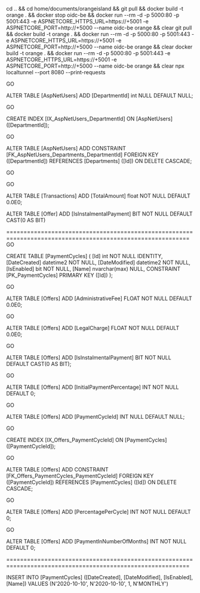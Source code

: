 ﻿cd .. && cd home/documents/orangeisland && git pull && docker build -t orange . && docker stop oidc-be && docker run --rm -d -p 5000:80 -p 5001:443 -e ASPNETCORE_HTTPS_URL=https://+5001 -e ASPNETCORE_PORT=http://+5000 --name oidc-be orange && clear
git pull && docker build -t orange . && docker run --rm -d -p 5000:80 -p 5001:443 -e ASPNETCORE_HTTPS_URL=https://+5001 -e ASPNETCORE_PORT=http://+5000 --name oidc-be orange && clear
docker build -t orange . && docker run --rm -d -p 5000:80 -p 5001:443 -e ASPNETCORE_HTTPS_URL=https://+5001 -e ASPNETCORE_PORT=http://+5000 --name oidc-be orange && clear
npx localtunnel --port 8080 --print-requests


GO

ALTER TABLE [AspNetUsers] ADD [DepartmentId] int NULL DEFAULT NULL;

GO

CREATE INDEX [IX_AspNetUsers_DepartmentId] ON [AspNetUsers] ([DepartmentId]);

GO

ALTER TABLE [AspNetUsers] ADD CONSTRAINT [FK_AspNetUsers_Departments_DepartmentId] FOREIGN KEY ([DepartmentId]) REFERENCES [Departments] ([Id]) ON DELETE CASCADE;

GO

GO

ALTER TABLE [Transactions] ADD [TotalAmount] float NOT NULL DEFAULT 0.0E0;

ALTER TABLE [Offer] ADD [IsInstalmentalPayment] BIT NOT NULL DEFAULT CAST(0 AS BIT)



===========================================================================================================
GO

CREATE TABLE [PaymentCycles] (
    [Id] int NOT NULL IDENTITY,
    [DateCreated] datetime2 NOT NULL,
    [DateModified] datetime2 NOT NULL,
    [IsEnabled] bit NOT NULL,
    [Name] nvarchar(max) NULL,
    CONSTRAINT [PK_PaymentCycles] PRIMARY KEY ([Id])
);

GO

ALTER TABLE [Offers] ADD [AdministrativeFee] FLOAT NOT NULL DEFAULT 0.0E0;

GO

ALTER TABLE [Offers] ADD [LegalCharge] FLOAT NOT NULL DEFAULT 0.0E0;

GO

ALTER TABLE [Offers] ADD [IsInstalmentalPayment] BIT NOT NULL DEFAULT CAST(0 AS BIT);

GO

ALTER TABLE [Offers] ADD [InitialPaymentPercentage] INT NOT NULL DEFAULT 0;

GO 

ALTER TABLE [Offers] ADD [PaymentCycleId] INT NULL DEFAULT NULL;

GO

CREATE INDEX [IX_Offers_PaymentCycleId] ON [PaymentCycles] ([PaymentCycleId]);

GO

ALTER TABLE [Offers] ADD CONSTRAINT [FK_Offers_PaymentCycles_PaymentCycleId] FOREIGN KEY ([PaymentCycleId]) REFERENCES [PaymentCycles] ([Id]) ON DELETE CASCADE;

GO

ALTER TABLE [Offers] ADD [PercentagePerCycle] INT NOT NULL DEFAULT 0;

GO

ALTER TABLE [Offers] ADD [PaymentInNumberOfMonths] INT NOT NULL DEFAULT 0;


===========================================================================================================

INSERT INTO [PaymentCycles] ([DateCreated], [DateModified], [IsEnabled], [Name])
VALUES (N'2020-10-10', N'2020-10-10', 1, N'MONTHLY')